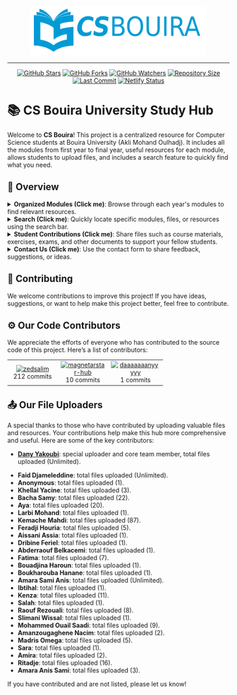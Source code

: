 <p align="center">
  <a href="https://csbouira.xyz" target="_blank">
    <img src="./assets/images/csb-github-logo.png" alt="CSB Logo" width="400">
  </a>
</p>
<hr/>
<p align="center">
  <a href="https://github.com/zedsalim/csbouira/stargazers"><img src="https://img.shields.io/github/stars/zedsalim/csbouira?style=social" alt="GitHub Stars"></a>
  <a href="https://github.com/zedsalim/csbouira/network/members"><img src="https://img.shields.io/github/forks/zedsalim/csbouira?style=social" alt="GitHub Forks"></a>
  <a href="https://github.com/zedsalim/csbouira/watchers"><img src="https://img.shields.io/github/watchers/zedsalim/csbouira?style=social" alt="GitHub Watchers"></a>
  <a href="https://github.com/zedsalim/csbouira"><img src="https://img.shields.io/github/repo-size/zedsalim/csbouira" alt="Repository Size"></a>
  <a href="https://github.com/zedsalim/csbouira"><img src="https://img.shields.io/github/last-commit/zedsalim/csbouira" alt="Last Commit"></a>
    <a href="https://app.netlify.com/sites/csbouira/deploys"><img src="https://api.netlify.com/api/v1/badges/4368e490-c3cf-441a-aa6b-d043af2b3186/deploy-status" alt="Netlify Status"></a>
</p>

# 📚 CS Bouira University Study Hub

Welcome to **CS Bouira**! This project is a centralized resource for Computer Science students at Bouira University (Akli Mohand Oulhadj). It includes all the modules from first year to final year, useful resources for each module, allows students to upload files, and includes a search feature to quickly find what you need.

## 🎯 Overview

<details>
  <summary><b>Organized Modules (Click me)</b>: Browse through each year's modules to find relevant resources.</summary>
  
  [organized-modules.webm](https://github.com/user-attachments/assets/b99ea1bb-4264-41a5-b510-d88d03c698f4)

</details>

<details>
  <summary><b>Search (Click me)</b>: Quickly locate specific modules, files, or resources using the search bar.</summary>
  
  [search-feature.webm](https://github.com/user-attachments/assets/ded759ca-47f7-4f42-bfa7-7c2922b5f404)

</details>

<details>
  <summary><b>Student Contributions (Click me)</b>: Share files such as course materials, exercises, exams, and other documents to support your fellow students.</summary>
  
  [student-contributions.webm](https://github.com/user-attachments/assets/9e727317-d29c-42d5-873a-4773dad748a1)

</details>

<details>
  <summary><b>Contact Us (Click me)</b>: Use the contact form to share feedback, suggestions, or ideas.</summary>
  
  [contact-us.webm](https://github.com/user-attachments/assets/83e48197-98a6-4407-838b-c702494415ff)

</details>

## 🤝 Contributing

We welcome contributions to improve this project! If you have ideas, suggestions, or want to help make this project better, feel free to contribute.

## ⚙️ Our Code Contributors

We appreciate the efforts of everyone who has contributed to the source code of this project. Here’s a list of contributors:

<!-- START GITHUB_CONTRIBUTORS -->

<table>
<tr>
<td style="text-align: center; width: 100px;"><a href="https://github.com/zedsalim/csbouira/graphs/contributors" target="_blank"><img src="https://avatars.githubusercontent.com/u/121177411?v=4" alt="zedsalim" style="width: 80px; height: 80px;"/></a><br/><span>212 commits</span></td>
<td style="text-align: center; width: 100px;"><a href="https://github.com/zedsalim/csbouira/graphs/contributors" target="_blank"><img src="https://avatars.githubusercontent.com/u/127874935?v=4" alt="magnetarstar-hub" style="width: 80px; height: 80px;"/></a><br/><span>10 commits</span></td>
<td style="text-align: center; width: 100px;"><a href="https://github.com/zedsalim/csbouira/graphs/contributors" target="_blank"><img src="https://avatars.githubusercontent.com/u/123634915?v=4" alt="daaaaaaanyyyyy" style="width: 80px; height: 80px;"/></a><br/><span>1 commits</span></td>
</tr>
</table>

<!-- END GITHUB_CONTRIBUTORS -->

## 📤 Our File Uploaders

A special thanks to those who have contributed by uploading valuable files and resources. Your contributions help make this hub more comprehensive and useful. Here are some of the key contributors:

<ul>
<li><strong><a href="https://github.com/daaaaaaanyyyyy" target="_blank">Dany Yakoubi</a></strong>: special uploader and core team member, total files uploaded (Unlimited).</li>
</ul>

<!-- START FILE_UPLOADS -->

<ul>
<li><strong>Faid Djameleddine</strong>: total files uploaded (Unlimited).</li>
<li><strong>Anonymous</strong>: total files uploaded (1).</li>
<li><strong>Khellal Yacine</strong>: total files uploaded (3).</li>
<li><strong>Bacha Samy</strong>: total files uploaded (22).</li>
<li><strong>Aya</strong>: total files uploaded (20).</li>
<li><strong>Larbi Mohand</strong>: total files uploaded (1).</li>
<li><strong>Kemache Mahdi</strong>: total files uploaded (87).</li>
<li><strong>Feradji Houria</strong>: total files uploaded (5).</li>
<li><strong>Aissani Assia</strong>: total files uploaded (1).</li>
<li><strong>Dribine Feriel</strong>: total files uploaded (1).</li>
<li><strong>Abderraouf Belkacemi</strong>: total files uploaded (1).</li>
<li><strong>Fatima</strong>: total files uploaded (7).</li>
<li><strong>Bouadjina Haroun</strong>: total files uploaded (1).</li>
<li><strong>Boukharouba Hanane</strong>: total files uploaded (1).</li>
<li><strong>Amara Sami Anis</strong>: total files uploaded (Unlimited).</li>
<li><strong>Ibtihal</strong>: total files uploaded (1).</li>
<li><strong>Kenza</strong>: total files uploaded (11).</li>
<li><strong>Salah</strong>: total files uploaded (1).</li>
<li><strong>Raouf Rezouali</strong>: total files uploaded (8).</li>
<li><strong>Slimani Wissal</strong>: total files uploaded (1).</li>
<li><strong>Mohammed Ouail Saadi</strong>: total files uploaded (9).</li>
<li><strong>Amanzougaghene Nacim</strong>: total files uploaded (2).</li>
<li><strong>Madris Omega</strong>: total files uploaded (5).</li>
<li><strong>Sara</strong>: total files uploaded (1).</li>
<li><strong>Amira</strong>: total files uploaded (2).</li>
<li><strong>Ritadje</strong>: total files uploaded (16).</li>
<li><strong>Amara Anis Sami</strong>: total files uploaded (3).</li>
</ul>

<!-- END FILE_UPLOADS -->

If you have contributed and are not listed, please let us know!

